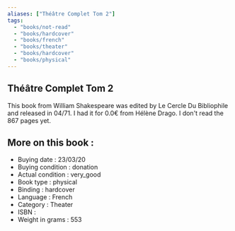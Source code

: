 ```yaml
---
aliases: ["Théâtre Complet Tom 2"] 
tags: 
  - "books/not-read" 
  - "books/hardcover" 
  - "books/french"
  - "books/theater"
  - "books/hardcover"
  - "books/physical"
---
```



## Théâtre Complet Tom 2
This book from William Shakespeare was edited by Le Cercle Du Bibliophile and released in 04/71. I had it for 0.0€ from Hélène Drago. I don't read the 867 pages yet.

## More on this book :
- Buying date : 23/03/20
- Buying condition : donation
- Actual condition : very_good
- Book type : physical
- Binding : hardcover
- Language : French
- Category : Theater
- ISBN : 
- Weight in grams : 553
